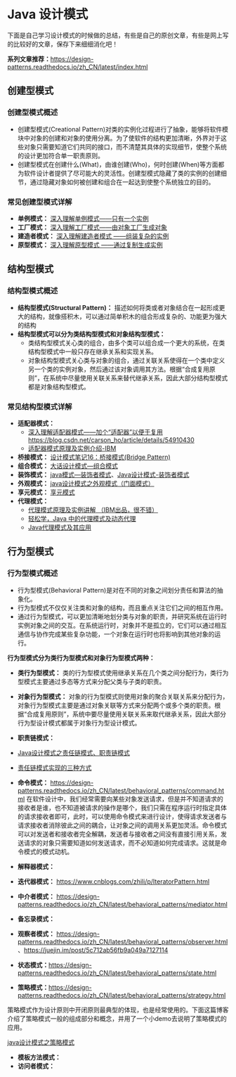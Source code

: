 # Java 设计模式

下面是自己学习设计模式的时候做的总结，有些是自己的原创文章，有些是网上写的比较好的文章，保存下来细细消化吧！

**系列文章推荐：**<https://design-patterns.readthedocs.io/zh_CN/latest/index.html>

## 创建型模式

### 创建型模式概述

- 创建型模式(Creational Pattern)对类的实例化过程进行了抽象，能够将软件模块中对象的创建和对象的使用分离。为了使软件的结构更加清晰，外界对于这些对象只需要知道它们共同的接口，而不清楚其具体的实现细节，使整个系统的设计更加符合单一职责原则。
- 创建型模式在创建什么(What)，由谁创建(Who)，何时创建(When)等方面都为软件设计者提供了尽可能大的灵活性。创建型模式隐藏了类的实例的创建细节，通过隐藏对象如何被创建和组合在一起达到使整个系统独立的目的。 

### 常见创建型模式详解

- **单例模式：** [深入理解单例模式——只有一个实例](https://blog.csdn.net/qq_34337272/article/details/80455972)
- **工厂模式：** [深入理解工厂模式——由对象工厂生成对象](https://blog.csdn.net/qq_34337272/article/details/80472071)
- **建造者模式：** [深入理解建造者模式 ——组装复杂的实例](http://blog.csdn.net/qq_34337272/article/details/80540059)
- **原型模式：** [深入理解原型模式 ——通过复制生成实例](https://blog.csdn.net/qq_34337272/article/details/80706444)

## 结构型模式

### 结构型模式概述

- **结构型模式(Structural Pattern)：** 描述如何将类或者对象结合在一起形成更大的结构，就像搭积木，可以通过简单积木的组合形成复杂的、功能更为强大的结构
- **结构型模式可以分为类结构型模式和对象结构型模式：**  
   - 类结构型模式关心类的组合，由多个类可以组合成一个更大的系统，在类结构型模式中一般只存在继承关系和实现关系。
   - 对象结构型模式关心类与对象的组合，通过关联关系使得在一个类中定义另一个类的实例对象，然后通过该对象调用其方法。根据“合成复用原则”，在系统中尽量使用关联关系来替代继承关系，因此大部分结构型模式都是对象结构型模式。

### 常见结构型模式详解

- **适配器模式：**
  -  [深入理解适配器模式——加个“适配器”以便于复用](https://segmentfault.com/a/1190000011856448) https://blog.csdn.net/carson_ho/article/details/54910430
  - [适配器模式原理及实例介绍-IBM](https://www.ibm.com/developerworks/cn/java/j-lo-adapter-pattern/index.html)
- **桥接模式：** [设计模式笔记16：桥接模式(Bridge Pattern)](https://blog.csdn.net/yangzl2008/article/details/7670996)
- **组合模式：** [大话设计模式—组合模式](https://blog.csdn.net/lmb55/article/details/51039781)
- **装饰模式：** [java模式—装饰者模式](https://www.cnblogs.com/chenxing818/p/4705919.html)、[Java设计模式-装饰者模式](https://blog.csdn.net/cauchyweierstrass/article/details/48240147)
- **外观模式：** [java设计模式之外观模式（门面模式）](https://www.cnblogs.com/lthIU/p/5860607.html)
- **享元模式：** [享元模式](http://www.jasongj.com/design_pattern/flyweight/)
- **代理模式：**
  - [代理模式原理及实例讲解 （IBM出品，很不错）](https://www.ibm.com/developerworks/cn/java/j-lo-proxy-pattern/index.html)
  - [轻松学，Java 中的代理模式及动态代理](https://blog.csdn.net/briblue/article/details/73928350)
  - [Java代理模式及其应用](https://blog.csdn.net/justloveyou_/article/details/74203025)


## 行为型模式

### 行为型模式概述

- 行为型模式(Behavioral Pattern)是对在不同的对象之间划分责任和算法的抽象化。
- 行为型模式不仅仅关注类和对象的结构，而且重点关注它们之间的相互作用。
- 通过行为型模式，可以更加清晰地划分类与对象的职责，并研究系统在运行时实例对象之间的交互。在系统运行时，对象并不是孤立的，它们可以通过相互通信与协作完成某些复杂功能，一个对象在运行时也将影响到其他对象的运行。 

**行为型模式分为类行为型模式和对象行为型模式两种：**

- **类行为型模式：** 类的行为型模式使用继承关系在几个类之间分配行为，类行为型模式主要通过多态等方式来分配父类与子类的职责。
- **对象行为型模式：** 对象的行为型模式则使用对象的聚合关联关系来分配行为，对象行为型模式主要是通过对象关联等方式来分配两个或多个类的职责。根据“合成复用原则”，系统中要尽量使用关联关系来取代继承关系，因此大部分行为型设计模式都属于对象行为型设计模式。


- **职责链模式：**
- [Java设计模式之责任链模式、职责链模式](https://blog.csdn.net/jason0539/article/details/45091639)
- [责任链模式实现的三种方式](https://www.cnblogs.com/lizo/p/7503862.html)
- **命令模式：** <https://design-patterns.readthedocs.io/zh_CN/latest/behavioral_patterns/command.html> 在软件设计中，我们经常需要向某些对象发送请求，但是并不知道请求的接收者是谁，也不知道被请求的操作是哪个，我们只需在程序运行时指定具体的请求接收者即可，此时，可以使用命令模式来进行设计，使得请求发送者与请求接收者消除彼此之间的耦合，让对象之间的调用关系更加灵活。命令模式可以对发送者和接收者完全解耦，发送者与接收者之间没有直接引用关系，发送请求的对象只需要知道如何发送请求，而不必知道如何完成请求。这就是命令模式的模式动机。
- **解释器模式：**
- **迭代器模式：** <https://www.cnblogs.com/zhili/p/IteratorPattern.html>
- **中介者模式：** <https://design-patterns.readthedocs.io/zh_CN/latest/behavioral_patterns/mediator.html>
- **备忘录模式：**
- **观察者模式：** <https://design-patterns.readthedocs.io/zh_CN/latest/behavioral_patterns/observer.html>、<https://juejin.im/post/5c712ab56fb9a049a7127114>
- **状态模式：**<https://design-patterns.readthedocs.io/zh_CN/latest/behavioral_patterns/state.html>
- **策略模式：**<https://design-patterns.readthedocs.io/zh_CN/latest/behavioral_patterns/strategy.html>

策略模式作为设计原则中开闭原则最典型的体现，也是经常使用的。下面这篇博客介绍了策略模式一般的组成部分和概念，并用了一个小demo去说明了策略模式的应用。

[java设计模式之策略模式](https://blog.csdn.net/zlj1217/article/details/81230077)

- **模板方法模式：**
- **访问者模式：**

